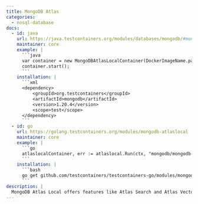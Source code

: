 ```yaml
---
title: MongoDB Atlas
categories:
  - nosql-database
docs:
  - id: java
    url: https://java.testcontainers.org/modules/databases/mongodb/#mongodbatlaslocalcontainer
    maintainer: core
    example: |
      ```java
      var container = new MongoDBAtlasLocalContainer(DockerImageName.parse("mongodb/mongodb-atlas-local:7.0.9"));
      container.start();
      ```
    installation: |
      ```xml
      <dependency>
          <groupId>org.testcontainers</groupId>
          <artifactId>mongodb</artifactId>
          <version>1.20.4</version>
          <scope>test</scope>
      </dependency>
      ```
  - id: go
    url: https://golang.testcontainers.org/modules/mongodb-atlaslocal
    maintainer: core
    example: |
      ```go
      atlaslocalContainer, err := atlaslocal.Run(ctx, "mongodb/mongodb-atlas-local:latest")
      ```
    installation: |
      ```bash
      go get github.com/testcontainers/testcontainers-go/modules/mongodb/atlaslocal
      ```
description: |
  MongoDB Atlas Local offers features like Atlas Search and Atlas Vector Search.
---
```

